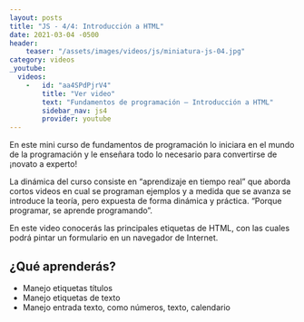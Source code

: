 ```yaml
---
layout: posts
title: "JS - 4/4: Introducción a HTML"
date: 2021-03-04 -0500
header:
    teaser: "/assets/images/videos/js/miniatura-js-04.jpg"
category: videos
_youtube: 
  videos:
    -   id: "aa4SPdPjrV4"
        title: "Ver video"
        text: "Fundamentos de programación – Introducción a HTML" 
        sidebar_nav: js4
        provider: youtube
---
```


En este mini curso de fundamentos de programación lo iniciara en el mundo de la programación y le enseñara todo lo necesario para convertirse de ¡novato a experto! 

La dinámica del curso consiste en “aprendizaje en tiempo real” que aborda cortos videos en cual se programan ejemplos y a medida que se avanza se introduce la teoría, pero expuesta de forma dinámica y práctica. “Porque programar, se aprende programando”.  

En este video conocerás las principales etiquetas de HTML, con las cuales podrá pintar un formulario en un navegador de Internet.

## ¿Qué aprenderás?
   - Manejo etiquetas títulos  
   - Manejo etiquetas de texto 
   - Manejo entrada texto, como números, texto, calendario


